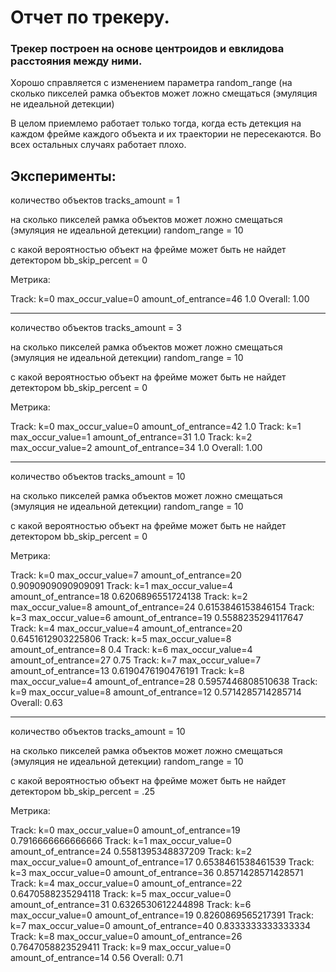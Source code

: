 # Отчет по трекеру.


### Трекер построен на основе центроидов и евклидова расстояния между ними.


Хорошо справляется с изменением параметра random_range (на сколько пикселей рамка объектов может ложно смещаться (эмуляция не идеальной детекции)


В целом приемлемо работает только тогда, когда есть детекция на каждом фрейме каждого объекта и их траектории не пересекаются. Во всех остальных случаях работает плохо.








## Эксперименты:


количество объектов
tracks_amount = 1

на сколько пикселей рамка объектов может ложно смещаться (эмуляция не идеальной детекции)
random_range = 10

с какой вероятностью объект на фрейме может быть не найдет детектором
bb_skip_percent = 0

Метрика:

Track: k=0 max_occur_value=0 amount_of_entrance=46 1.0
Overall: 1.00
______________________________________________

количество объектов
tracks_amount = 3

на сколько пикселей рамка объектов может ложно смещаться (эмуляция не идеальной детекции)
random_range = 10

с какой вероятностью объект на фрейме может быть не найдет детектором
bb_skip_percent = 0

Метрика:

Track: k=0 max_occur_value=0 amount_of_entrance=42 1.0
Track: k=1 max_occur_value=1 amount_of_entrance=31 1.0
Track: k=2 max_occur_value=2 amount_of_entrance=34 1.0
Overall: 1.00

______________________________________________


количество объектов
tracks_amount = 10

на сколько пикселей рамка объектов может ложно смещаться (эмуляция не идеальной детекции)
random_range = 10

с какой вероятностью объект на фрейме может быть не найдет детектором
bb_skip_percent = 0

Метрика:

Track: k=0 max_occur_value=7 amount_of_entrance=20 0.9090909090909091
Track: k=1 max_occur_value=4 amount_of_entrance=18 0.6206896551724138
Track: k=2 max_occur_value=8 amount_of_entrance=24 0.6153846153846154
Track: k=3 max_occur_value=6 amount_of_entrance=19 0.5588235294117647
Track: k=4 max_occur_value=4 amount_of_entrance=20 0.6451612903225806
Track: k=5 max_occur_value=8 amount_of_entrance=8 0.4
Track: k=6 max_occur_value=4 amount_of_entrance=27 0.75
Track: k=7 max_occur_value=7 amount_of_entrance=13 0.6190476190476191
Track: k=8 max_occur_value=4 amount_of_entrance=28 0.5957446808510638
Track: k=9 max_occur_value=8 amount_of_entrance=12 0.5714285714285714
Overall: 0.63

______________________________________________


количество объектов
tracks_amount = 10

на сколько пикселей рамка объектов может ложно смещаться (эмуляция не идеальной детекции)
random_range = 10

с какой вероятностью объект на фрейме может быть не найдет детектором
bb_skip_percent = .25

Метрика:

Track: k=0 max_occur_value=0 amount_of_entrance=19 0.7916666666666666
Track: k=1 max_occur_value=0 amount_of_entrance=24 0.5581395348837209
Track: k=2 max_occur_value=0 amount_of_entrance=17 0.6538461538461539
Track: k=3 max_occur_value=0 amount_of_entrance=36 0.8571428571428571
Track: k=4 max_occur_value=0 amount_of_entrance=22 0.6470588235294118
Track: k=5 max_occur_value=0 amount_of_entrance=31 0.6326530612244898
Track: k=6 max_occur_value=0 amount_of_entrance=19 0.8260869565217391
Track: k=7 max_occur_value=0 amount_of_entrance=40 0.8333333333333334
Track: k=8 max_occur_value=0 amount_of_entrance=26 0.7647058823529411
Track: k=9 max_occur_value=0 amount_of_entrance=14 0.56
Overall: 0.71
